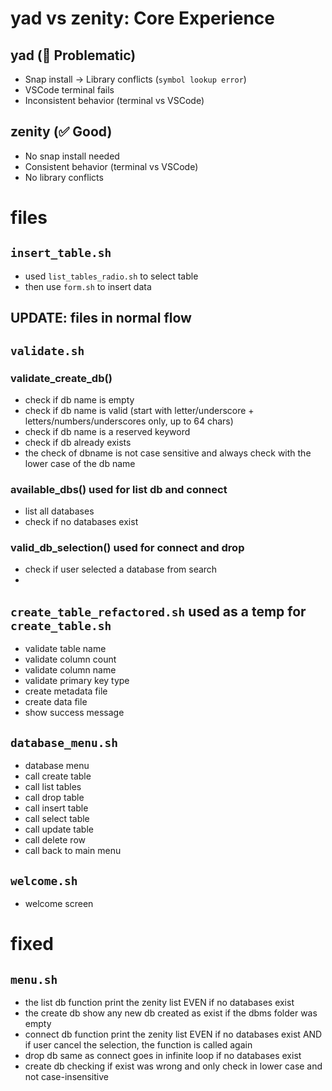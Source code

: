 # yad vs zenity: Core Experience

## yad (🚫 Problematic)
- Snap install → Library conflicts (`symbol lookup error`)
- VSCode terminal fails 
- Inconsistent behavior (terminal vs VSCode)

## zenity (✅ Good)
- No snap install needed
- Consistent behavior (terminal vs VSCode)
- No library conflicts

# files

## `insert_table.sh` 
- used `list_tables_radio.sh` to select table
- then use `form.sh` to insert data

## UPDATE: files in normal flow


## `validate.sh` 

### validate_create_db()
- check if db name is empty
- check if db name is valid (start with letter/underscore + letters/numbers/underscores only, up to 64 chars)
- check if db name is a reserved keyword
- check if db already exists
- the check of dbname is not case sensitive and always check with the lower case of the db name 

### available_dbs() used for list db and connect 
- list all databases
- check if no databases exist

### valid_db_selection() used for connect and drop
- check if user selected a database from search 
-

## `create_table_refactored.sh` used as a temp for `create_table.sh` 
- validate table name
- validate column count
- validate column name
- validate primary key type
- create metadata file
- create data file
- show success message


## `database_menu.sh` 
- database menu
- call create table
- call list tables
- call drop table
- call insert table
- call select table
- call update table
- call delete row
- call back to main menu

## `welcome.sh` 
- welcome screen


# fixed
## `menu.sh` 
- the list db function print the zenity list EVEN if no databases exist 
- the create db show any new db created as exist if the dbms folder was empty
- connect db function print the zenity list EVEN if no databases exist AND if user cancel the selection, the function is called again
- drop db same as connect goes in infinite loop if no databases exist
- create db checking if exist was wrong and only check in lower case and not case-insensitive
